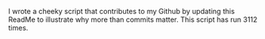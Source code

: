 I wrote a cheeky script that contributes to my Github by updating this ReadMe to illustrate why more than commits matter. This script has run 3112 times.